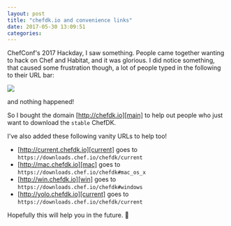 ```yaml
---
layout: post
title: "chefdk.io and convenience links"
date: 2017-05-30 13:09:51
categories:
---
```


ChefConf's 2017 Hackday, I saw something. People came together wanting to hack on
Chef and Habitat, and it was glorious. I did notice something, that caused some frustration though,
a lot of people typed in the following to their URL bar:

![](../../../../../pics/chefdkio_chrome.png)

and nothing happened!

So I bought the domain [http://chefdk.io][main] to help out people who just want to download the `stable`
ChefDK.

I've also added these following vanity URLs to help too!

- [http://current.chefdk.io][current] goes to `https://downloads.chef.io/chefdk/current`
- [http://mac.chefdk.io][mac] goes to `https://downloads.chef.io/chefdk#mac_os_x`
- [http://win.chefdk.io][win] goes to `https://downloads.chef.io/chefdk#windows`
- [http://yolo.chefdk.io][current] goes to `https://downloads.chef.io/chefdk/current`

Hopefully this will help you in the future. :metal:

[main]: http://chefdk.io
[current]: https://downloads.chef.io/chefdk/current
[mac]: https://downloads.chef.io/chefdk#mac_os_x
[win]: https://downloads.chef.io/chefdk#windows
